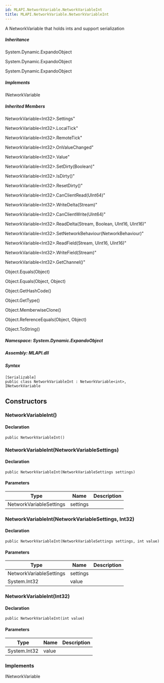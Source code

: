 ```yaml
---  
id: MLAPI.NetworkVariable.NetworkVariableInt  
title: MLAPI.NetworkVariable.NetworkVariableInt
---
```


<div class="markdown level0 summary">

A NetworkVariable that holds ints and support serialization

</div>

<div class="markdown level0 conceptual">

</div>

<div class="inheritance">

##### Inheritance

<div class="level0">

System.Dynamic.ExpandoObject

</div>

<div class="level1">

System.Dynamic.ExpandoObject

</div>

<div class="level2">

System.Dynamic.ExpandoObject

</div>

</div>

<div classs="implements">

##### Implements

<div>

INetworkVariable

</div>

</div>

<div class="inheritedMembers">

##### Inherited Members

<div>

NetworkVariable&lt;Int32&gt;.Settings"

</div>

<div>

NetworkVariable&lt;Int32&gt;.LocalTick"

</div>

<div>

NetworkVariable&lt;Int32&gt;.RemoteTick"

</div>

<div>

NetworkVariable&lt;Int32&gt;.OnValueChanged"

</div>

<div>

NetworkVariable&lt;Int32&gt;.Value"

</div>

<div>

NetworkVariable&lt;Int32&gt;.SetDirty(Boolean)"

</div>

<div>

NetworkVariable&lt;Int32&gt;.IsDirty()"

</div>

<div>

NetworkVariable&lt;Int32&gt;.ResetDirty()"

</div>

<div>

NetworkVariable&lt;Int32&gt;.CanClientRead(UInt64)"

</div>

<div>

NetworkVariable&lt;Int32&gt;.WriteDelta(Stream)"

</div>

<div>

NetworkVariable&lt;Int32&gt;.CanClientWrite(UInt64)"

</div>

<div>

NetworkVariable&lt;Int32&gt;.ReadDelta(Stream, Boolean, UInt16, UInt16)"

</div>

<div>

NetworkVariable&lt;Int32&gt;.SetNetworkBehaviour(NetworkBehaviour)"

</div>

<div>

NetworkVariable&lt;Int32&gt;.ReadField(Stream, UInt16, UInt16)"

</div>

<div>

NetworkVariable&lt;Int32&gt;.WriteField(Stream)"

</div>

<div>

NetworkVariable&lt;Int32&gt;.GetChannel()"

</div>

<div>

Object.Equals(Object)

</div>

<div>

Object.Equals(Object, Object)

</div>

<div>

Object.GetHashCode()

</div>

<div>

Object.GetType()

</div>

<div>

Object.MemberwiseClone()

</div>

<div>

Object.ReferenceEquals(Object, Object)

</div>

<div>

Object.ToString()

</div>

</div>

##### **Namespace**: System.Dynamic.ExpandoObject

##### **Assembly**: MLAPI.dll

##### Syntax

    [Serializable]
    public class NetworkVariableInt : NetworkVariable<int>, INetworkVariable

## Constructors 

### NetworkVariableInt()

<div class="markdown level1 summary">

</div>

<div class="markdown level1 conceptual">

</div>

#### Declaration

    public NetworkVariableInt()

### NetworkVariableInt(NetworkVariableSettings)

<div class="markdown level1 summary">

</div>

<div class="markdown level1 conceptual">

</div>

#### Declaration

    public NetworkVariableInt(NetworkVariableSettings settings)

#### Parameters

| Type                    | Name     | Description |
|-------------------------|----------|-------------|
| NetworkVariableSettings | settings |             |

### NetworkVariableInt(NetworkVariableSettings, Int32)

<div class="markdown level1 summary">

</div>

<div class="markdown level1 conceptual">

</div>

#### Declaration

    public NetworkVariableInt(NetworkVariableSettings settings, int value)

#### Parameters

| Type                    | Name     | Description |
|-------------------------|----------|-------------|
| NetworkVariableSettings | settings |             |
| System.Int32            | value    |             |

### NetworkVariableInt(Int32)

<div class="markdown level1 summary">

</div>

<div class="markdown level1 conceptual">

</div>

#### Declaration

    public NetworkVariableInt(int value)

#### Parameters

| Type         | Name  | Description |
|--------------|-------|-------------|
| System.Int32 | value |             |

### Implements

<div>

INetworkVariable

</div>
